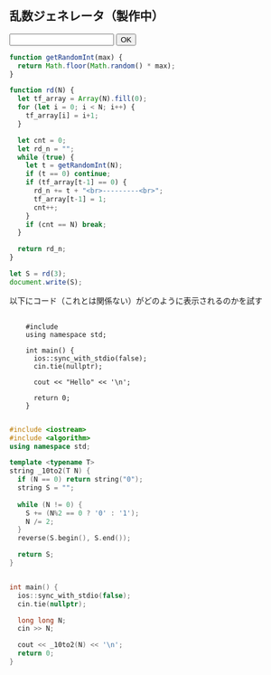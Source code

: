 ## 乱数ジェネレータ（製作中）

<form action="#" id="form">  
  <input type="text" name="content">
  <input type="submit" value="OK">
  <p id="output"></p>
</form>

<script>
  function getRandomInt(max) {
      return Math.floor(Math.random() * max);
    }

  function rd(N) {
    let tf_array = Array(N).fill(0);
    for (let i = 0; i < N; i++) {
      tf_array[i] = i+1;
    }

    let cnt = 0;
    let rd_n = "";
    while (true) {
      let t = getRandomInt(N);
      if (tf_array[t-1] == 0) {
        rd_n += t + "<br>---------<br>";
        tf_array[t-1] = 1;
        cnt++;
      }
      if (cnt == N) break;
    }

    return rd_n;
  }
  
  document.getElementById('form').onsubmit = function(event) {
    event.preventDefault();
    
    let inputForm = document.getElementById('form').content.value;
    let N = `${inputForm}`;
    
    if (N == "") {
      alert("値を入力してください");
    }
    else if (!isFinite(N)) {
      alert("数値を入力してください");
    }
    else {
      alert("すみません、まだ製作中です");
      /* let M = Number(N);
      let rd_n = rd(M);
      document.getElementById('output').textContent = rd_n; */
    }
  }
</script>

<style>#ccby4 { display: none; }</style>

```js
function getRandomInt(max) {
  return Math.floor(Math.random() * max);
}

function rd(N) {
  let tf_array = Array(N).fill(0);
  for (let i = 0; i < N; i++) {
    tf_array[i] = i+1;
  }

  let cnt = 0;
  let rd_n = "";
  while (true) {
    let t = getRandomInt(N);
    if (t == 0) continue;
    if (tf_array[t-1] == 0) {
      rd_n += t + "<br>---------<br>";
      tf_array[t-1] = 1;
      cnt++;
    }
    if (cnt == N) break;
  }

  return rd_n;
}

let S = rd(3);
document.write(S);
```

以下にコード（これとは関係ない）がどのように表示されるのかを試す

<pre>
  <code>
    #include <iostream>
    using namespace std;

    int main() {
      ios::sync_with_stdio(false);
      cin.tie(nullptr);

      cout << "Hello" << '\n';

      return 0;
    }
  </code>
</pre>



```cpp
#include <iostream>
#include <algorithm>
using namespace std;

template <typename T>
string _10to2(T N) {
  if (N == 0) return string("0");
  string S = "";
  
  while (N != 0) {
    S += (N%2 == 0 ? '0' : '1');
    N /= 2;
  }
  reverse(S.begin(), S.end());

  return S;
}


int main() {
  ios::sync_with_stdio(false);
  cin.tie(nullptr);

  long long N;
  cin >> N;

  cout << _10to2(N) << '\n';
  return 0;
}
```
